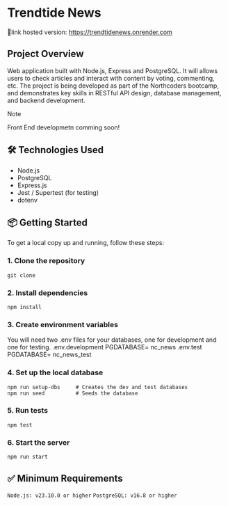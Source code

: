 # Trendtide News

🔗link hosted version: https://trendtidenews.onrender.com

## Project Overview

Web application built with Node.js, Express and PostgreSQL. It will allows users to check articles and interact with content by voting, commenting, etc. The project is being developed as part of the Northcoders bootcamp, and demonstrates key skills in RESTful API design, database management, and backend development.

> [!NOTE]
> Front End developmetn comming soon!

## 🛠️ Technologies Used

- Node.js
- PostgreSQL
- Express.js
- Jest / Supertest (for testing)
- dotenv


## 📦 Getting Started

To get a local copy up and running, follow these steps:
### 1. Clone the repository
```
git clone
```

### 2. Install dependencies
```
npm install
```

### 3. Create environment variables
You will need two .env files for your databases, one for development and one for testing.
.env.development
PGDATABASE= nc_news
.env.test
PGDATABASE= nc_news_test

### 4. Set up the local database
```
npm run setup-dbs     # Creates the dev and test databases
npm run seed          # Seeds the database
```
### 5. Run tests
```
npm test
```

###  6.  Start the server
```
npm run start
```

## ✅ Minimum Requirements
`Node.js: v23.10.0 or higher`
`PostgreSQL: v16.8 or higher`
